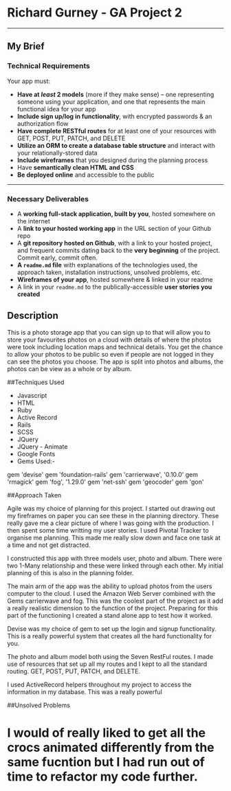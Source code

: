 
# Richard Gurney - GA Project 2

---

## My Brief


### Technical Requirements

Your app must:

* **Have at _least_ 2 models** (more if they make sense) – one representing someone using your application, and one that represents the main functional idea for your app
* **Include sign up/log in functionality**, with encrypted passwords & an authorization flow
* **Have complete RESTful routes** for at least one of your resources with GET, POST, PUT, PATCH, and DELETE
* **Utilize an ORM to create a database table structure** and interact with your relationally-stored data
* **Include wireframes** that you designed during the planning process
* Have **semantically clean HTML and CSS**
* **Be deployed online** and accessible to the public

---

### Necessary Deliverables

* A **working full-stack application, built by you**, hosted somewhere on the internet
* A **link to your hosted working app** in the URL section of your Github repo
* A **git repository hosted on Github**, with a link to your hosted project,  and frequent commits dating back to the **very beginning** of the project. Commit early, commit often.
* **A ``readme.md`` file** with explanations of the technologies used, the approach taken, installation instructions, unsolved problems, etc.
* **Wireframes of your app**, hosted somewhere & linked in your readme
* A link in your ``readme.md`` to the publically-accessible **user stories you created**
## Description

This is a photo storage app that you can sign up to that will allow you to store your favourites photos on a cloud with details of where the photos were took including location maps and technical details. You get the chance to allow your photos to be public so even if people are not logged in they can see the photos you choose. The app is split into photos and albums, the photos can be view as a whole or by album.


##Techniques Used
* Javascript
* HTML
* Ruby
* Active Record
* Rails
* SCSS
* JQuery
* JQuery - Animate
* Google Fonts
* Gems Used:-

gem 'devise'
gem 'foundation-rails'
gem 'carrierwave', '0.10.0'
gem 'rmagick'
gem 'fog', '1.29.0'
gem 'net-ssh'
gem 'geocoder'
gem 'gon'

##Approach Taken

Agile was my choice of planning for this project. I started out drawing out my fireframes on paper you can see these in the planning directory. These really gave me a clear picture of where I was going with the production. I then spent some time writting my user stories. I used Pivotal Tracker to organise me planning. This made me really slow down and face one task at a time and not get distracted. 

I constructed this app with three models user, photo and album. There were two 1-Many relationship and these were linked through each other. My initial planning of this is also in the planning folder. 

The main arm of the app was the ability to upload photos from the users computer to the cloud. I used the Amazon Web Server combined with the Gems carrierwave and fog. This was the coolest part of the project as it add a really realistic dimension to the function of the project. Preparing for this part of the functioning I created a stand alone app to test how it worked. 

Devise was my choice of gem to set up the login and signup functionality. This is a really powerful system that creates all the hard functionality for you.

The photo and album model both using the Seven RestFul routes. I made use of resources that set up all my routes and I kept to all the standard routing. GET, POST, PUT, PATCH, and DELETE.

I used ActiveRecord helpers throughout my project to access the information in my database. This was a really powerful




##Unsolved Problems

I would of really liked to get all the crocs animated differently from the same fucntion but I had run out of time to refactor my code further.
=======


